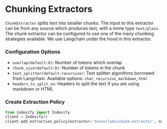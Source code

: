 # Chunking Extractors

`ChunkExtractor` splits text into smaller chunks. The input to this extractor can be from any source which produces text, with a mime type `text/plain`. The chunk extractor can be configured to use one of the many chunking strategies available. We use Langchain under the hood in this extractor.

### Configuration Options
* `overlap(default:0)`: Number of tokens which overlap
* `chunk_size(default:0)`: Number of tokens in the chunk
* `text_splitter(default:recursive)`: Text splitter algorithms borrowed from Langchain. Available options: `char`, `recursive`, `markdown`, `html`
* `headers_to_split_on`: Headers to split the text if you are using markdown or HTML


### Create Extraction Policy

```python
from indexify import Indexify
client = Indexify()
client.add_extraction_policy(extractor='tensorlake/chunk-extractor', name="my-text-chunks", content_source='...', params={"overlap": 100, "chunk_size": 1400})
```
